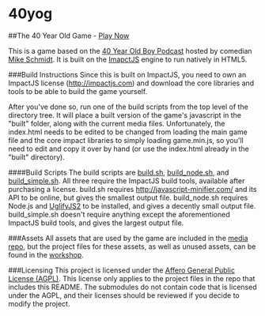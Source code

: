 40yog
=====
##The 40 Year Old Game - [Play Now](http://40yog.manic-studios.com)

This is a game based on the [40 Year Old Boy Podcast](http://www.mikeschmidtcomedy.com/podcast) hosted by comedian [Mike Schmidt](http://www.mikeschmidtcomedy.com).  It is built on the [ImapctJS](http://impactjs.com) engine to run natively in HTML5.

###Build Instructions
Since this is built on ImpactJS, you need to own an ImpactJS license (http://impactjs.com) and download the core libraries and tools to be able to build the game yourself.

After you've done so, run one of the build scripts from the top level of the directory tree.  It will place a built version of the game's javascript in the "built" folder, along with the current media files.  Unfortunately, the index.html needs to be edited to be changed from loading the main game file and the core impact libraries to simply loading game.min.js, so you'll need to edit and copy it over by hand (or use the index.html already in the "built" directory).

####Build Scripts
The build scripts are [build.sh](build.sh), [build_node.sh](build_node.sh), and [build_simple.sh](build_simple.sh).  All three require the ImpactJS build tools, available after purchasing a license.  build.sh requires http://javascript-minifier.com/ and its API to be online, but gives the smallest output file.  build_node.sh requires Node.js and [UglifyJS2](https://github.com/mishoo/UglifyJS2) to be installed, and gives a decently small output file.  build_simple.sh doesn't require anything except the aforementioned ImpactJS build tools, and gives the largest output file.

###Assets
All assets that are used by the game are included in the [media repo](https://github.com/Manic0892/40yog_media), but the project files for these assets, as well as unused assets, can be found in the [workshop](https://github.com/Manic0892/40yog_wkshp).

###Licensing
This project is licensed under the [Affero General Public License (AGPL)](http://www.gnu.org/licenses/agpl-3.0.html).  This license only applies to the project files in the repo that includes this README.  The submodules do not contain code that is licensed under the AGPL, and their licenses should be reviewed if you decide to modify the project.